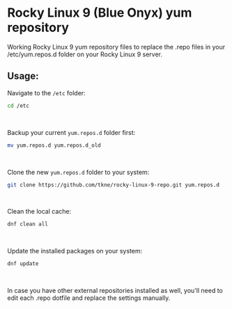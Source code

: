 Rocky Linux 9 (Blue Onyx) yum repository
======

Working Rocky Linux 9 yum repository files to replace the .repo files in your /etc/yum.repos.d folder on your Rocky Linux 9 server.

## Usage:
Navigate to the `/etc` folder:
```bash
cd /etc
```

</br>

Backup your current `yum.repos.d` folder first:
```bash
mv yum.repos.d yum.repos.d_old
```

</br>

Clone the new `yum.repos.d` folder to your system:
```bash
git clone https://github.com/tkne/rocky-linux-9-repo.git yum.repos.d
```

</br>

Clean the local cache:
```bash
dnf clean all
```

</br>

Update the installed packages on your system:
```bash
dnf update
```

</br>

In case you have other external repositories installed as well, you'll need to edit each .repo dotfile and replace the settings manually.